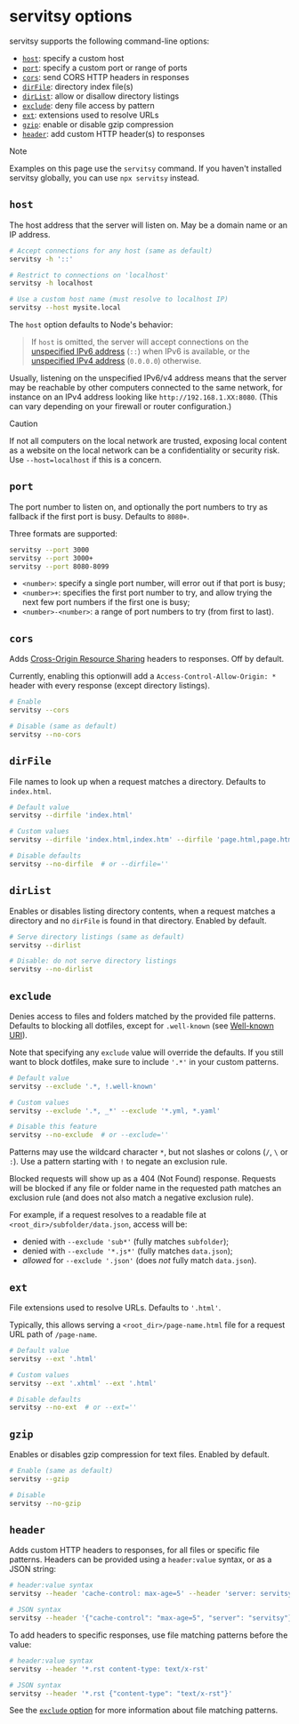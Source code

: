 # servitsy options

servitsy supports the following command-line options:

- [`host`](#host): specify a custom host
- [`port`](#port): specify a custom port or range of ports
- [`cors`](#cors): send CORS HTTP headers in responses
- [`dirFile`](#dirfile): directory index file(s)
- [`dirList`](#dirlist): allow or disallow directory listings
- [`exclude`](#exclude): deny file access by pattern
- [`ext`](#ext): extensions used to resolve URLs
- [`gzip`](#gzip): enable or disable gzip compression
- [`header`](#header): add custom HTTP header(s) to responses

> [!NOTE]  
> Examples on this page use the `servitsy` command. If you haven't installed servitsy globally, you can use `npx servitsy` instead.

## `host`

The host address that the server will listen on. May be a domain name or an IP address.

```sh
# Accept connections for any host (same as default)
servitsy -h '::'

# Restrict to connections on 'localhost'
servitsy -h localhost

# Use a custom host name (must resolve to localhost IP)
servitsy --host mysite.local
```

The `host` option defaults to Node's behavior:

> If `host` is omitted, the server will accept connections on the [unspecified IPv6 address](https://en.wikipedia.org/wiki/IPv6_address#Unspecified_address) (`::`) when IPv6 is available, or the [unspecified IPv4 address](https://en.wikipedia.org/wiki/0.0.0.0) (`0.0.0.0`) otherwise.

Usually, listening on the unspecified IPv6/v4 address means that the server may be reachable by other computers connected to the same network, for instance on an IPv4 address looking like `http://192.168.1.XX:8080`. (This can vary depending on your firewall or router configuration.)

> [!CAUTION]
> If not all computers on the local network are trusted, exposing local content as a website on the local network can be a confidentiality or security risk. Use `--host=localhost` if this is a concern.

## `port`

The port number to listen on, and optionally the port numbers to try as fallback if the first port is busy. Defaults to `8080+`.

Three formats are supported:

```sh
servitsy --port 3000
servitsy --port 3000+
servitsy --port 8080-8099
```

- `<number>`: specify a single port number, will error out if that port is busy;
- `<number>+`: specifies the first port number to try, and allow trying the next few port numbers if the first one is busy;
- `<number>-<number>`: a range of port numbers to try (from first to last).

## `cors`

Adds [Cross-Origin Resource Sharing](https://developer.mozilla.org/en-US/docs/Web/HTTP/CORS) headers to responses. Off by default.

Currently, enabling this optionwill add a `Access-Control-Allow-Origin: *` header with every response (except directory listings).

```sh
# Enable
servitsy --cors

# Disable (same as default)
servitsy --no-cors
```

## `dirFile`

File names to look up when a request matches a directory. Defaults to `index.html`.

```sh
# Default value
servitsy --dirfile 'index.html'

# Custom values
servitsy --dirfile 'index.html,index.htm' --dirfile 'page.html,page.htm'

# Disable defaults
servitsy --no-dirfile  # or --dirfile=''
```

## `dirList`

Enables or disables listing directory contents, when a request matches a directory and no `dirFile` is found in that directory. Enabled by default.

```sh
# Serve directory listings (same as default)
servitsy --dirlist

# Disable: do not serve directory listings
servitsy --no-dirlist
```

## `exclude`

Denies access to files and folders matched by the provided file patterns. Defaults to blocking all dotfiles, except for `.well-known` (see [Well-known URI](https://en.wikipedia.org/wiki/Well-known_URI)).

Note that specifying any `exclude` value will override the defaults. If you still want to block dotfiles, make sure to include `'.*'` in your custom patterns.

```sh
# Default value
servitsy --exclude '.*, !.well-known'

# Custom values
servitsy --exclude '.*, _*' --exclude '*.yml, *.yaml'

# Disable this feature
servitsy --no-exclude  # or --exclude=''
```

Patterns may use the wildcard character `*`, but not slashes or colons (`/`, `\` or `:`). Use a pattern starting with `!` to negate an exclusion rule.

Blocked requests will show up as a 404 (Not Found) response. Requests will be blocked if any file or folder name in the requested path matches an exclusion rule (and does not also match a negative exclusion rule).

For example, if a request resolves to a readable file at `<root_dir>/subfolder/data.json`, access will be:

- denied with `--exclude 'sub*'` (fully matches `subfolder`);
- denied with `--exclude '*.js*'` (fully matches `data.json`);
- _allowed_ for `--exclude '.json'` (does _not_ fully match `data.json`).

## `ext`

File extensions used to resolve URLs. Defaults to `'.html'`.

Typically, this allows serving a `<root_dir>/page-name.html` file for a request URL path of `/page-name`.

```sh
# Default value
servitsy --ext '.html'

# Custom values
servitsy --ext '.xhtml' --ext '.html'

# Disable defaults
servitsy --no-ext  # or --ext=''
```

## `gzip`

Enables or disables gzip compression for text files. Enabled by default.

```sh
# Enable (same as default)
servitsy --gzip

# Disable
servitsy --no-gzip
```

## `header`

Adds custom HTTP headers to responses, for all files or specific file patterns. Headers can be provided using a `header:value` syntax, or as a JSON string:

```sh
# header:value syntax
servitsy --header 'cache-control: max-age=5' --header 'server: servitsy'

# JSON syntax
servitsy --header '{"cache-control": "max-age=5", "server": "servitsy"}'
```

To add headers to specific responses, use file matching patterns before the value:

```sh
# header:value syntax
servitsy --header '*.rst content-type: text/x-rst'

# JSON syntax
servitsy --header '*.rst {"content-type": "text/x-rst"}'
```

See the [`exclude` option](#exclude) for more information about file matching patterns.
